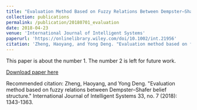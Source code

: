 ```yaml
---
title: "Evaluation Method Based on Fuzzy Relations Between Dempster–Shafer Belief Structure"
collection: publications
permalink: /publication/20180701_evaluation
date: 2018-04-23
venue: 'International Journal of Intelligent Systems'
paperurl: 'https://onlinelibrary.wiley.com/doi/10.1002/int.21956'
citation: 'Zheng, Haoyang, and Yong Deng. "Evaluation method based on fuzzy relations between Dempster–Shafer belief structure." International Journal of Intelligent Systems 33, no. 7 (2018): 1343-1363.'
---
```

This paper is about the number 1. The number 2 is left for future work.

[Download paper here](https://onlinelibrary.wiley.com/doi/10.1002/int.21956)

Recommended citation: Zheng, Haoyang, and Yong Deng. "Evaluation method based on fuzzy relations between Dempster–Shafer belief structure." International Journal of Intelligent Systems 33, no. 7 (2018): 1343-1363.
